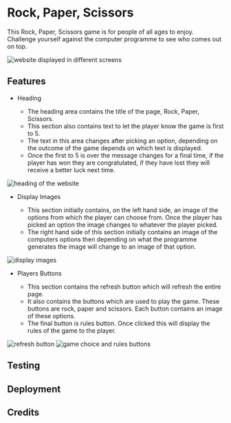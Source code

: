 # Rock, Paper, Scissors 

This Rock, Paper, Scissors game is for people of all ages to enjoy. Challenge yourself against the computer programme 
to see who comes out on top.

![website displayed in different screens]()

## Features

* Heading 

    * The heading area contains the title of the page, Rock, Paper, Scissors. 
    * This section also contains text to let the player know the game is first to 5.
    * The text in this area changes after picking an option, depending on the outcome
    of the game depends on which text is displayed.
    * Once the first to 5 is over the message changes for a final time, if the player
    has won they are congratulated, if they have lost they will receive a better luck 
    next time.

![heading of the website]()

* Display Images

    * This section initially contains, on the left hand side, an image of the options from which 
    the player can choose from. Once the player has picked an option the image changes to 
    whatever the player picked.
    * The right hand side of this section initially contains an image of the computers options
    then depending on what the programme generates the image will change to an image of 
    that option.

![display images]()

* Players Buttons 

    * This section contains the refresh button which will refresh the entire page.
    * It also contains the buttons which are used to play the game. These buttons are
    rock, paper and scissors. Each button contains an image of these options.
    * The final button is rules button. Once clicked this will display the rules of the game to
    the player.

![refresh button]() ![game choice and rules buttons]()


## Testing

## Deployment 

## Credits

